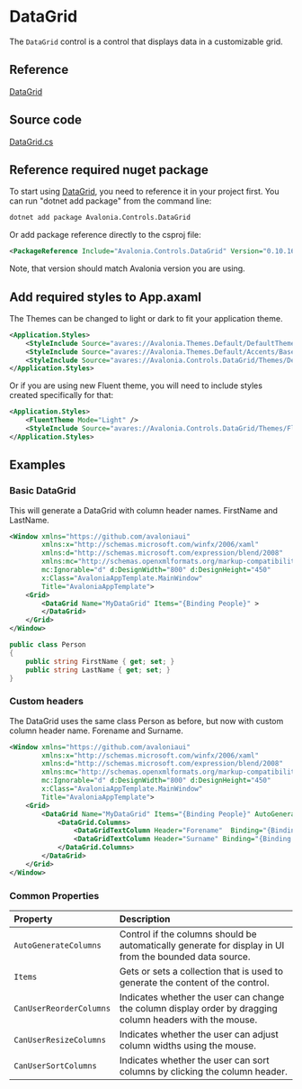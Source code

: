 # DataGrid

The `DataGrid` control is a control that displays data in a customizable grid.

## Reference

[DataGrid](http://reference.avaloniaui.net/api/Avalonia.Controls/DataGrid/)

## Source code

[DataGrid.cs](https://github.com/AvaloniaUI/Avalonia/blob/master/src/Avalonia.Controls.DataGrid/DataGrid.cs)

## Reference required nuget package

To start using [DataGrid](https://www.nuget.org/packages/Avalonia.Controls.DataGrid/), you need to reference it in your project first.
You can run "dotnet add package" from the command line:
```bash
dotnet add package Avalonia.Controls.DataGrid
```
Or add package reference directly to the csproj file:
```xml
<PackageReference Include="Avalonia.Controls.DataGrid" Version="0.10.16" />
```

Note, that version should match Avalonia version you are using.

## Add required styles to App.axaml

The Themes can be changed to light or dark to fit your application theme.

```xml
<Application.Styles>
    <StyleInclude Source="avares://Avalonia.Themes.Default/DefaultTheme.xaml"/>
    <StyleInclude Source="avares://Avalonia.Themes.Default/Accents/BaseLight.xaml"/>
    <StyleInclude Source="avares://Avalonia.Controls.DataGrid/Themes/Default.xaml"/>
</Application.Styles>
```

Or if you are using new Fluent theme, you will need to include styles created specifically for that:

```xml
<Application.Styles>
    <FluentTheme Mode="Light" />
    <StyleInclude Source="avares://Avalonia.Controls.DataGrid/Themes/Fluent.xaml"/>
</Application.Styles>
```

## Examples

### Basic DataGrid

This will generate a DataGrid with column header names. FirstName and LastName.

```xml
<Window xmlns="https://github.com/avaloniaui"
        xmlns:x="http://schemas.microsoft.com/winfx/2006/xaml"
        xmlns:d="http://schemas.microsoft.com/expression/blend/2008"
        xmlns:mc="http://schemas.openxmlformats.org/markup-compatibility/2006"
        mc:Ignorable="d" d:DesignWidth="800" d:DesignHeight="450"
        x:Class="AvaloniaAppTemplate.MainWindow"
        Title="AvaloniaAppTemplate">
    <Grid>
        <DataGrid Name="MyDataGrid" Items="{Binding People}" >
        </DataGrid>
    </Grid>
</Window>
```

```csharp
public class Person
{
    public string FirstName { get; set; }
    public string LastName { get; set; }
}
```

### Custom headers

The DataGrid uses the same class Person as before, but now with custom column header name. Forename and Surname.

```xml
<Window xmlns="https://github.com/avaloniaui"
        xmlns:x="http://schemas.microsoft.com/winfx/2006/xaml"
        xmlns:d="http://schemas.microsoft.com/expression/blend/2008"
        xmlns:mc="http://schemas.openxmlformats.org/markup-compatibility/2006"
        mc:Ignorable="d" d:DesignWidth="800" d:DesignHeight="450"
        x:Class="AvaloniaAppTemplate.MainWindow"
        Title="AvaloniaAppTemplate">
    <Grid>
        <DataGrid Name="MyDataGrid" Items="{Binding People}" AutoGenerateColumns="False" >
            <DataGrid.Columns>
                <DataGridTextColumn Header="Forename"  Binding="{Binding FirstName}"/>
                <DataGridTextColumn Header="Surname" Binding="{Binding LastName}" />
            </DataGrid.Columns>
        </DataGrid>
    </Grid>
</Window>
```

### Common Properties

| Property | Description |
| :--- | :--- |
| `AutoGenerateColumns` | Control if the columns should be automatically generate for display in UI from the bounded data source. |
| `Items` | Gets or sets a collection that is used to generate the content of the control. |
| `CanUserReorderColumns` | Indicates whether the user can change the column display order by dragging column headers with the mouse. |
| `CanUserResizeColumns` | Indicates whether the user can adjust column widths using the mouse. |
| `CanUserSortColumns` | Indicates whether the user can sort columns by clicking the column header. |

